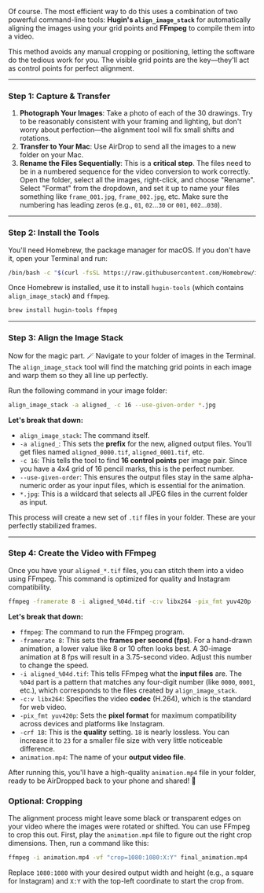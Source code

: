 Of course. The most efficient way to do this uses a combination of two powerful command-line tools: **Hugin's `align_image_stack`** for automatically aligning the images using your grid points and **FFmpeg** to compile them into a video.

This method avoids any manual cropping or positioning, letting the software do the tedious work for you. The visible grid points are the key—they'll act as control points for perfect alignment.

-----

### Step 1: Capture & Transfer

1.  **Photograph Your Images**: Take a photo of each of the 30 drawings. Try to be reasonably consistent with your framing and lighting, but don't worry about perfection—the alignment tool will fix small shifts and rotations.
2.  **Transfer to Your Mac**: Use AirDrop to send all the images to a new folder on your Mac.
3.  **Rename the Files Sequentially**: This is a **critical step**. The files need to be in a numbered sequence for the video conversion to work correctly. Open the folder, select all the images, right-click, and choose "Rename". Select "Format" from the dropdown, and set it up to name your files something like `frame_001.jpg`, `frame_002.jpg`, etc. Make sure the numbering has leading zeros (e.g., `01`, `02`...`30` or `001`, `002`...`030`).

-----

### Step 2: Install the Tools

You'll need Homebrew, the package manager for macOS. If you don't have it, open your Terminal and run:

```bash
/bin/bash -c "$(curl -fsSL https://raw.githubusercontent.com/Homebrew/install/HEAD/install.sh)"
```

Once Homebrew is installed, use it to install `hugin-tools` (which contains `align_image_stack`) and `ffmpeg`.

```bash
brew install hugin-tools ffmpeg
```

-----

### Step 3: Align the Image Stack

Now for the magic part. 🪄 Navigate to your folder of images in the Terminal. The `align_image_stack` tool will find the matching grid points in each image and warp them so they all line up perfectly.

Run the following command in your image folder:

```bash
align_image_stack -a aligned_ -c 16 --use-given-order *.jpg
```

**Let's break that down:**

  * `align_image_stack`: The command itself.
  * `-a aligned_`: This sets the **prefix** for the new, aligned output files. You'll get files named `aligned_0000.tif`, `aligned_0001.tif`, etc.
  * `-c 16`: This tells the tool to find **16 control points** per image pair. Since you have a 4x4 grid of 16 pencil marks, this is the perfect number.
  * `--use-given-order`: This ensures the output files stay in the same alpha-numeric order as your input files, which is essential for the animation.
  * `*.jpg`: This is a wildcard that selects all JPEG files in the current folder as input.

This process will create a new set of `.tif` files in your folder. These are your perfectly stabilized frames.

-----

### Step 4: Create the Video with FFmpeg

Once you have your `aligned_*.tif` files, you can stitch them into a video using FFmpeg. This command is optimized for quality and Instagram compatibility.

```bash
ffmpeg -framerate 8 -i aligned_%04d.tif -c:v libx264 -pix_fmt yuv420p -crf 18 animation.mp4
```

**Let's break that down:**

  * `ffmpeg`: The command to run the FFmpeg program.
  * `-framerate 8`: This sets the **frames per second (fps)**. For a hand-drawn animation, a lower value like 8 or 10 often looks best. A 30-image animation at 8 fps will result in a 3.75-second video. Adjust this number to change the speed.
  * `-i aligned_%04d.tif`: This tells FFmpeg what the **input files** are. The `%04d` part is a pattern that matches any four-digit number (like `0000`, `0001`, etc.), which corresponds to the files created by `align_image_stack`.
  * `-c:v libx264`: Specifies the video **codec** (H.264), which is the standard for web video.
  * `-pix_fmt yuv420p`: Sets the **pixel format** for maximum compatibility across devices and platforms like Instagram.
  * `-crf 18`: This is the **quality** setting. `18` is nearly lossless. You can increase it to `23` for a smaller file size with very little noticeable difference.
  * `animation.mp4`: The name of your **output video file**.

After running this, you'll have a high-quality `animation.mp4` file in your folder, ready to be AirDropped back to your phone and shared\! 🚀

### Optional: Cropping

The alignment process might leave some black or transparent edges on your video where the images were rotated or shifted. You can use FFmpeg to crop this out. First, play the `animation.mp4` file to figure out the right crop dimensions. Then, run a command like this:

```bash
ffmpeg -i animation.mp4 -vf "crop=1080:1080:X:Y" final_animation.mp4
```

Replace `1080:1080` with your desired output width and height (e.g., a square for Instagram) and `X:Y` with the top-left coordinate to start the crop from.